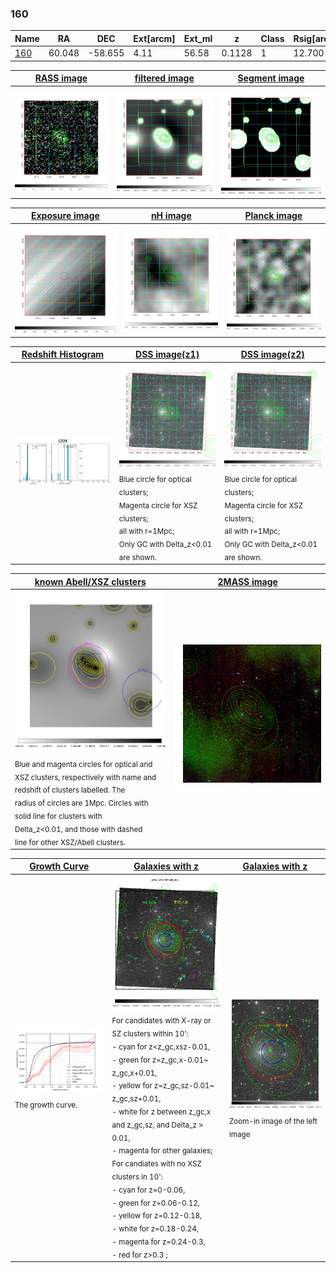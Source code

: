 <div STYLE="page-break-after: always;"></div>

### 160

|Name          |RA          |DEC      | Ext[arcm] | Ext_ml | z    | Class| Rsig[arcmin] | CRsig[c/s] | CR500[c/s] | R500[Mpc] |L500[erg/s]|F500[erg/s/cm^2]| M500[Msun]|Tx[keV]|beta|GC(XSZ,Delta_z<0.01)| GC(OPT,Delta_z<0.01)|GC|alias|
|--------------|------------|------------|---|---|-----------|--------|------|------|----|----|----|----|----|----|----|----|----|----|---|
|[160](script/160.md)     | 60.048       | -58.655       | 4.11    | 56.58   | 0.1128 | 1   | 12.700 |0.146 |0.135 |0.862 |8.492e+43 |2.588e-12 |2.029e+14 |3.432 |1.310 |-, |Wen, |Tar, |t204|

|[RASS image](../image/160/160_img.pdf)|[filtered image](../image/160/160_fil.pdf)|[Segment image](../image/160/160_seg.pdf)|
|-------------------|--------------------|-------------------|
| <img src="../image/160/160_img.png" width="300">  | <img src="../image/160/160_fil.png" width="300">   | <img src="../image/160/160_seg.png" width="300">  |

|[Exposure image](../image/160/160_mex.pdf)| [nH image](../image/160/160_nh.pdf)| [Planck image](../image/160/160_p.pdf)|
|-------------------|--------------------|-------------------|
|<img src="../image/160/160_mex.png" width="300">   | <img src="../image/160/160_nh.png" width="300">    | <img src="../image/160/160_p.png" width="300"> |

|[Redshift Histogram](../image/160/160_zg.pdf) | [DSS image(z1)](../image/160/160_dss_z1.pdf)      |  [DSS image(z2)](../image/160/160_dss_z2.pdf)    |
|-------------------|--------------------|-------------------|
|<img src="../image/160/160_zg.png" width="300"> |<img src="../image/160/160_dss_z1.png" width="300"> <sub><br>Blue circle for optical clusters; <br>Magenta circle for XSZ clusters; <br>all with r=1Mpc; <br>Only GC with Delta_z<0.01 are shown. </sub>| <img src="../image/160/160_dss_z2.png" width="300"><sub><br>Blue circle for optical clusters; <br>Magenta circle for XSZ clusters; <br>all with r=1Mpc; <br>Only GC with Delta_z<0.01 are shown. </sub> |

|[known Abell/XSZ clusters](../image/160/160_m.pdf) | [2MASS image](../image/160/160_2mass.pdf)      |
|-------------------|-------------------|
|<img src=../image/160/160_m.png width="300"> <sub><br>Blue and magenta circles for optical and <br>XSZ clusters, respectively with name and <br>redshift of clusters labelled. The <br>radius of circles are 1Mpc. Circles with <br>solid line for clusters with <br>Delta_z<0.01, and those with dashed <br>line for other XSZ/Abell clusters.        </sub>|<img src="../image/160/160_2mass.png" width="300">  |

|[Growth Curve](../image/160/160_gca_all.png) |[Galaxies with z](../image/160/160_opt_ned.pdf) |[Galaxies with z](../image/160/160_opt_ned_zoom.pdf) |
|-------------------|-------------------|-------------------|
| <img src="../image/160/160_gca_all.png" width="300"> <sub><br>The growth curve.</sub>| <img src=../image/160/160_opt_ned.png width="300"> <br><sub> For candidates with X-ray or SZ clusters within 10': <br> - cyan for z<z_gc,xsz-0.01, <br> - green for z=z_gc,x-0.01~ z_gc,x+0.01, <br> - yellow for z=z_gc,sz-0.01~ z_gc,sz+0.01, <br> - white for z between z_gc,x and z_gc,sz, and Delta_z > 0.01, <br> - magenta for other galaxies; <br>For candiates with no XSZ clusters in 10': <br> - cyan for z=0-0.06, <br> - green for z=0.06-0.12, <br> - yellow for z=0.12-0.18, <br> - white for z=0.18-0.24, <br> - magenta for z=0.24-0.3, <br> - red for z>0.3 ;  </sub>|<img src=../image/160/160_opt_ned_zoom.png width="300">  <br><sub> Zoom-in image of the left image</sub>|




